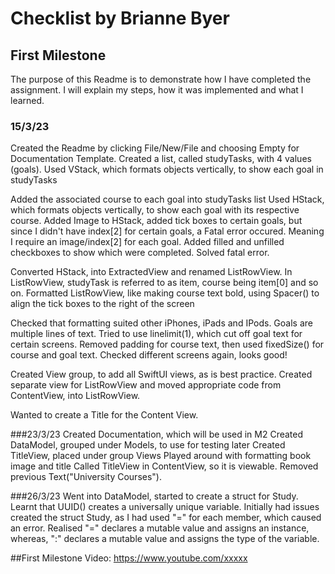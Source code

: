 # Checklist by Brianne Byer
## First Milestone

The purpose of this Readme is to demonstrate how I have completed the assignment.
I will explain my steps, how it was implemented and what I learned.

### 15/3/23
Created the Readme by clicking File/New/File and choosing Empty for Documentation Template.
Created a list, called studyTasks, with 4 values (goals).
Used VStack, which formats objects vertically, to show each goal in studyTasks

Added the associated course to each goal into studyTasks list
Used HStack, which formats objects vertically, to show each goal with its respective course.
Added Image to HStack, added tick boxes to certain goals, but since I didn't have index[2] for certain goals, a Fatal error occured. Meaning I require an image/index[2] for each goal.
Added filled and unfilled checkboxes to show which were completed. Solved fatal error.

Converted HStack, into ExtractedView and renamed ListRowView.
In ListRowView, studyTask is referred to as item, course being item[0] and so on.
Formatted ListRowView, like making course text bold, using Spacer() to align the tick boxes to the right of the screen

Checked that formatting suited other iPhones, iPads and IPods. Goals are multiple lines of text. Tried to use linelimit(1), which cut off goal text for certain screens. Removed padding for course text, then used fixedSize() for course and goal text. Checked different screens again, looks good!

Created View group, to add all SwiftUI views, as is best practice. 
Created separate view for ListRowView and moved appropriate code from ContentView, into ListRowView.

Wanted to create a Title for the Content View. 

###23/3/23
Created Documentation, which will be used in M2
Created DataModel, grouped under Models, to use for testing later
Created TitleView, placed under group Views
Played around with formatting book image and title
Called TitleView in ContentView, so it is viewable. Removed previous Text("University Courses").

###26/3/23
Went into DataModel, started to create a struct for Study. Learnt that UUID() creates a universally unique variable. Initially had issues created the struct Study, as I had used "=" for each member, which caused an error. Realised "=" declares a mutable value and assigns an instance, whereas, ":" declares a mutable value and assigns the type of the variable.



##First Milestone Video: https://www.youtube.com/xxxxx
